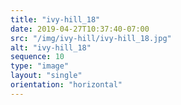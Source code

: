 ```yaml
---
title: "ivy-hill_18"
date: 2019-04-27T10:37:40-07:00
src: "/img/ivy-hill/ivy-hill_18.jpg"
alt: "ivy-hill_18"
sequence: 10
type: "image"
layout: "single"
orientation: "horizontal"
---
```


